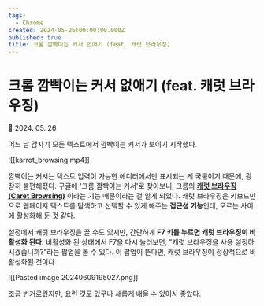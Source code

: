 ```yaml
---
tags:
  - Chrome
created: 2024-05-26T00:00:00.000Z
published: true
title: 크롬 깜빡이는 커서 없애기 (feat. 캐럿 브라우징)
---
```


# 크롬 깜빡이는 커서 없애기 (feat. 캐럿 브라우징)

📅 2024. 05. 26

어느 날 갑자기 모든 텍스트에서 깜빡이는 커서가 보이기 시작했다.

![[karrot_browsing.mp4]]

깜빡이는 커서는 텍스트 입력이 가능한 에디터에서만 표시되는 게 국룰이기 때문에, 굉장히 불편해졌다. 구글에 '크롬 깜빡이는 커서'로 찾아보니, 크롬의 [**캐럿 브라우징(Caret Browsing)**](https://support.google.com/accessibility/answer/10129654?hl=ko) 이라는 기능 때문이라는 걸 알게 되었다. 캐럿 브라우징은 키보드만으로 웹페이지 텍스트를 탐색하고 선택할 수 있게 해주는 **접근성 기능**인데, 모르는 사이에 활성화해 둔 것 같다.

설정에서 캐럿 브라우징을 끌 수도 있지만, 간단하게 **F7 키를 누르면 캐럿 브라우징이 비활성화 된다.** 비활성화 된 상태에서 F7을 다시 눌러보면, "캐럿 브라우징을 사용 설정하시겠습니까?"라는 팝업을 볼 수 있다. 이 팝업이 뜬다면, 캐럿 브라우징이 정상적으로 비활성화된 것이다.

![[Pasted image 20240609195027.png]]

조금 번거로웠지만, 요런 것도 있구나 새롭게 배울 수 있어서 좋았다.